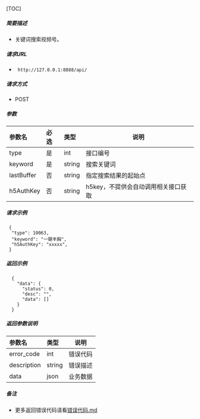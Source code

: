 

[TOC]
    
##### 简要描述

- 关键词搜索视频号。

##### 请求URL
- ` http://127.0.0.1:8888/api/`
  
##### 请求方式
- POST 

##### 参数

| 参数名        | 必选 | 类型     | 说明                   |   
|:-----------|:---|:-------|----------------------|   
| type       | 是  | int    | 接口编号                 |   
| keyword    | 是  | string | 搜索关键词                |   
| lastBuffer | 否  | string | 指定搜索结果的起始点           |   
| h5AuthKey  | 否  | string | h5key，不提供会自动调用相关接口获取 |   

##### 请求示例

```
 {
  "type": 10063,
  "keyword": "一键丰胸",
  "h5AuthKey": "xxxxx",
 } 
```

##### 返回示例 

``` 
  {
    "data": {
      "status": 0,
      "desc": "",
      "data": []
    }
  }
```

##### 返回参数说明 

| 参数名         | 类型     | 说明   |   
|:------------|:-------|------|   
| error_code  | int    | 错误代码 |   
| description | string | 错误描述 |   
| data        | json   | 业务数据 |   

##### 备注 

- 更多返回错误代码请看[错误代码.md](../错误代码.md)








